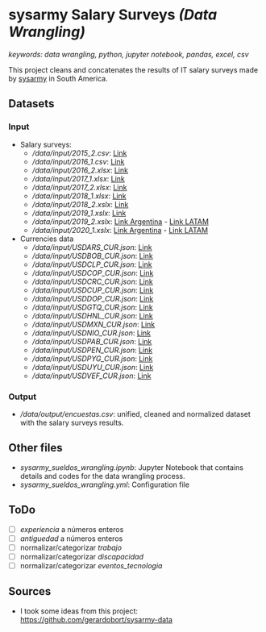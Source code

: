 # sysarmy Salary Surveys *(Data Wrangling)*

*keywords: data wrangling, python, jupyter notebook, pandas, excel, csv*

This project cleans and concatenates the results of IT salary surveys made by [sysarmy](https://sysarmy.com.ar/blog/) in South America.

## Datasets
### Input
* Salary surveys:
  * */data/input/2015_2.csv*: [Link](https://goo.gl/xx11f7)
  * */data/input/2016_1.csv*: [Link](https://goo.gl/Jd2NzQ)
  * */data/input/2016_2.xlsx*: [Link](https://goo.gl/RqzrJd)
  * */data/input/2017_1.xlsx*: [Link](https://goo.gl/SyDpKo)
  * */data/input/2017_2.xlsx*: [Link](https://goo.gl/g3C1bj)
  * */data/input/2018_1.xlsx*: [Link](https://goo.gl/bFDCnA)
  * */data/input/2018_2.xslx*: [Link](https://goo.gl/Lf2d8Z)
  * */data/input/2019_1.xslx*: [Link](https://goo.gl/CX8tTd)
  * */data/input/2019_2.xslx*: [Link Argentina](https://bit.ly/sueldos20192arg) - [Link LATAM](https://bit.ly/sueldos20192latam)
  * */data/input/2020_1.xslx*: [Link Argentina](http://bit.ly/3c4oh2k) - [Link LATAM](http://bit.ly/38VUw1B)
* Currencies data
  * */data/input/USDARS_CUR.json*: [Link](https://www.bloomberg.com/markets/api/bulk-time-series/price/USDARS%3ACUR?timeFrame=5_YEAR)
  * */data/input/USDBOB_CUR.json*: [Link](https://www.bloomberg.com/markets/api/bulk-time-series/price/USDBOB%3ACUR?timeFrame=5_YEAR)
  * */data/input/USDCLP_CUR.json*: [Link](https://www.bloomberg.com/markets/api/bulk-time-series/price/USDCLP%3ACUR?timeFrame=5_YEAR)
  * */data/input/USDCOP_CUR.json*: [Link](https://www.bloomberg.com/markets/api/bulk-time-series/price/USDCOP%3ACUR?timeFrame=5_YEAR)
  * */data/input/USDCRC_CUR.json*: [Link](https://www.bloomberg.com/markets/api/bulk-time-series/price/USDCRC%3ACUR?timeFrame=5_YEAR)
  * */data/input/USDCUP_CUR.json*: [Link](https://www.bloomberg.com/markets/api/bulk-time-series/price/USDCUP%3ACUR?timeFrame=5_YEAR)
  * */data/input/USDDOP_CUR.json*: [Link](https://www.bloomberg.com/markets/api/bulk-time-series/price/USDDOP%3ACUR?timeFrame=5_YEAR)
  * */data/input/USDGTQ_CUR.json*: [Link](https://www.bloomberg.com/markets/api/bulk-time-series/price/USDGTQ%3ACUR?timeFrame=5_YEAR)
  * */data/input/USDHNL_CUR.json*: [Link](https://www.bloomberg.com/markets/api/bulk-time-series/price/USDHNL%3ACUR?timeFrame=5_YEAR)
  * */data/input/USDMXN_CUR.json*: [Link](https://www.bloomberg.com/markets/api/bulk-time-series/price/USDMXN%3ACUR?timeFrame=5_YEAR)
  * */data/input/USDNIO_CUR.json*: [Link](https://www.bloomberg.com/markets/api/bulk-time-series/price/USDNIO%3ACUR?timeFrame=5_YEAR)
  * */data/input/USDPAB_CUR.json*: [Link](https://www.bloomberg.com/markets/api/bulk-time-series/price/USDPAB%3ACUR?timeFrame=5_YEAR)
  * */data/input/USDPEN_CUR.json*: [Link](https://www.bloomberg.com/markets/api/bulk-time-series/price/USDPEN%3ACUR?timeFrame=5_YEAR)
  * */data/input/USDPYG_CUR.json*: [Link](https://www.bloomberg.com/markets/api/bulk-time-series/price/USDPYG%3ACUR?timeFrame=5_YEAR)
  * */data/input/USDUYU_CUR.json*: [Link](https://www.bloomberg.com/markets/api/bulk-time-series/price/USDUYU%3ACUR?timeFrame=5_YEAR)
  * */data/input/USDVEF_CUR.json*: [Link](https://www.bloomberg.com/markets/api/bulk-time-series/price/USDVEF%3ACUR?timeFrame=5_YEAR)

### Output
*  */data/output/encuestas.csv*: unified, cleaned and normalized dataset with the salary surveys results.

## Other files
*  *sysarmy_sueldos_wrangling.ipynb*: Jupyter Notebook that contains details and codes for the data wrangling process.
*  *sysarmy_sueldos_wrangling.yml*: Configuration file

## ToDo
- [ ] *experiencia* a números enteros
- [ ] *antiguedad* a números enteros
- [ ] normalizar/categorizar *trabajo*
- [ ] normalizar/categorizar *discapacidad*
- [ ] normalizar/categorizar *eventos_tecnologia*

## Sources
*  I took some ideas from this project: https://github.com/gerardobort/sysarmy-data 